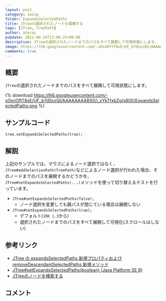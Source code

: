 ```yaml
---
layout: post
category: swing
folder: ExpandsSelectedPaths
title: JTreeの選択されたノードを展開する
tags: [JTree, TreePath]
author: aterai
pubdate: 2012-09-24T13:08:25+09:00
description: JTreeの選択されたノードまでのパスをすべて展開して可視状態にします。
image: https://lh6.googleusercontent.com/-sOsnOftT8xE/UF_b7dSxzQI/AAAAAAAABS0/i_xYkTfxbZg/s800/ExpandsSelectedPaths.png
comments: true
---
```

## 概要
`JTree`の選択されたノードまでのパスをすべて展開して可視状態にします。

{% download https://lh6.googleusercontent.com/-sOsnOftT8xE/UF_b7dSxzQI/AAAAAAAABS0/i_xYkTfxbZg/s800/ExpandsSelectedPaths.png %}

## サンプルコード
<pre class="prettyprint"><code>tree.setExpandsSelectedPaths(true);
</code></pre>

## 解説
上記のサンプルでは、マウスによるノード選択ではなく、`JTree#addSelectionPath(TreePath)`などによるノード選択が行われた場合、そのノードまでのパスを展開するかどうかを、`JTree#setExpandsSelectedPaths(...)`メソッドを使って切り替えるテストを行っています。

- `JTree#setExpandsSelectedPaths(false);`
    - ノード選択を変更しても親パスが閉じている場合は展開しない
- `JTree#setExpandsSelectedPaths(true);`
    - デフォルト(`JDK 1.3`から)
    - 選択されたノードまでのパスをすべて展開して可視化(スクロールはしない)

<!-- dummy comment line for breaking list -->

## 参考リンク
- [JTree の expandsSelectedPaths 新規プロパティおよび removeDescendantSelectedPaths 新規メソッド](https://docs.oracle.com/javase/jp/1.3/guide/swing/JTreeChanges.html)
- [JTree#setExpandsSelectedPaths(boolean) (Java Platform SE 8)](https://docs.oracle.com/javase/jp/8/docs/api/javax/swing/JTree.html#setExpandsSelectedPaths-boolean-)
- [JTreeのノードを検索する](https://ateraimemo.com/Swing/SearchBox.html)

<!-- dummy comment line for breaking list -->

## コメント
